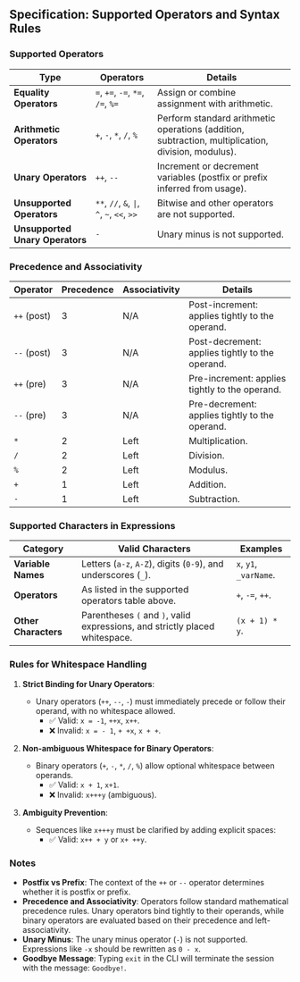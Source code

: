 ## Specification: Supported Operators and Syntax Rules

### Supported Operators

| **Type**                        | **Operators**                               | **Details** |
|---------------------------------|---------------------------------------------| --- |
| **Equality Operators**          | `=`, `+=`, `-=`, `*=`, `/=`, `%=`           | Assign or combine assignment with arithmetic. |
| **Arithmetic Operators**        | `+`, `-`, `*`, `/`, `%`                     | Perform standard arithmetic operations (addition, subtraction, multiplication, division, modulus). |
| **Unary Operators**             | `++`, `--`                                  | Increment or decrement variables (postfix or prefix inferred from usage). |
| **Unsupported Operators**       | `**`, `//`, `&`, `\|`, `^`, `~`, `<<`, `>>` | Bitwise and other operators are not supported. |
| **Unsupported Unary Operators** | `-`                                         | Unary minus is not supported. |

### Precedence and Associativity

| **Operator** | **Precedence** | **Associativity** | **Details** |
| --- | --- | --- | --- |
| `++` (post) | 3   | N/A | Post-increment: applies tightly to the operand. |
| `--` (post) | 3   | N/A | Post-decrement: applies tightly to the operand. |
| `++` (pre) | 3   | N/A | Pre-increment: applies tightly to the operand. |
| `--` (pre) | 3   | N/A | Pre-decrement: applies tightly to the operand. |
| `*` | 2   | Left | Multiplication. |
| `/` | 2   | Left | Division. |
| `%` | 2   | Left | Modulus. |
| `+` | 1   | Left | Addition. |
| `-` | 1   | Left | Subtraction. |

### Supported Characters in Expressions

| **Category** | **Valid Characters** | **Examples** |
| --- | --- | --- |
| **Variable Names** | Letters (`a-z`, `A-Z`), digits (`0-9`), and underscores (`_`). | `x`, `y1`, `_varName`. |
| **Operators** | As listed in the supported operators table above. | `+`, `-=`, `++`. |
| **Other Characters** | Parentheses `(` and `)`, valid expressions, and strictly placed whitespace. | `(x + 1) * y`. |

### Rules for Whitespace Handling

1.  **Strict Binding for Unary Operators**:
    
    *   Unary operators (`++`, `--`, `-`) must immediately precede or follow their operand, with no whitespace allowed.
        *   ✅ Valid: `x = -1`, `++x`, `x++`.
        *   ❌ Invalid: `x = - 1`, `+ +x`, `x + +`.
2.  **Non-ambiguous Whitespace for Binary Operators**:
    
    *   Binary operators (`+`, `-`, `*`, `/`, `%`) allow optional whitespace between operands.
        *   ✅ Valid: `x + 1`, `x+1`.
        *   ❌ Invalid: `x+++y` (ambiguous).
3.  **Ambiguity Prevention**:
    
    *   Sequences like `x+++y` must be clarified by adding explicit spaces:
        *   ✅ Valid: `x++ + y` or `x+ ++y`.

### Notes

* **Postfix vs Prefix**: The context of the `++` or `--` operator determines whether it is postfix or prefix.
* **Precedence and Associativity**: Operators follow standard mathematical precedence rules. Unary operators bind tightly to their operands, while binary operators are evaluated based on their precedence and left-associativity.
* **Unary Minus**: The unary minus operator (`-`) is not supported. Expressions like `-x` should be rewritten as `0 - x`.
* **Goodbye Message**: Typing `exit` in the CLI will terminate the session with the message: `Goodbye!`.